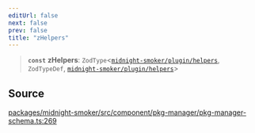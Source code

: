 ```yaml
---
editUrl: false
next: false
prev: false
title: "zHelpers"
---
```


> **`const`** **zHelpers**: `ZodType`\<[`midnight-smoker/plugin/helpers`](/api/midnight-smoker/midnight-smoker/plugin/helpers/index/), `ZodTypeDef`, [`midnight-smoker/plugin/helpers`](/api/midnight-smoker/midnight-smoker/plugin/helpers/index/)\>

## Source

[packages/midnight-smoker/src/component/pkg-manager/pkg-manager-schema.ts:269](https://github.com/boneskull/midnight-smoker/blob/417858b/packages/midnight-smoker/src/component/pkg-manager/pkg-manager-schema.ts#L269)
